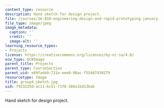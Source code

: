 ```yaml
---
content_type: resource
description: Hand sketch for design project.
file: /courses/16-810-engineering-design-and-rapid-prototyping-january-iap-2005/7923235dac116c5171f8386a1bd13bab_group4_sketch.jpg
file_type: image/jpeg
image_metadata:
  caption: ''
  credit: ''
  image-alt: ''
learning_resource_types:
- Projects
license: https://creativecommons.org/licenses/by-nc-sa/4.0/
ocw_type: OCWImage
parent_title: Projects
parent_type: CourseSection
parent_uid: e89fade9-721e-eee0-98ac-f554d7439279
resourcetype: Image
title: group4_sketch.jpg
uid: 7923235d-ac11-6c51-71f8-386a1bd13bab
---
```

Hand sketch for design project.